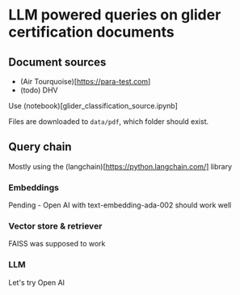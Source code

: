 
# LLM powered queries on glider certification documents


## Document sources

* (Air Tourquoise)[https://para-test.com]
* (todo) DHV

Use (notebook)[glider_classification_source.ipynb]

Files are downloaded to `data/pdf`, which folder should exist.


## Query chain

Mostly using the (langchain)[https://python.langchain.com/] library

### Embeddings

Pending - Open AI with text-embedding-ada-002 should work well

### Vector store & retriever

FAISS was supposed to work

### LLM

Let's try Open AI








